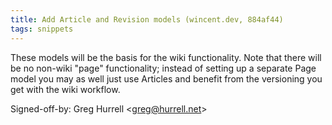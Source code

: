 ```yaml
---
title: Add Article and Revision models (wincent.dev, 884af44)
tags: snippets
---
```


These models will be the basis for the wiki functionality. Note that there will be no non-wiki "page" functionality; instead of setting up a separate Page model you may as well just use Articles and benefit from the versioning you get with the wiki workflow.

Signed-off-by: Greg Hurrell &lt;greg@hurrell.net&gt;
